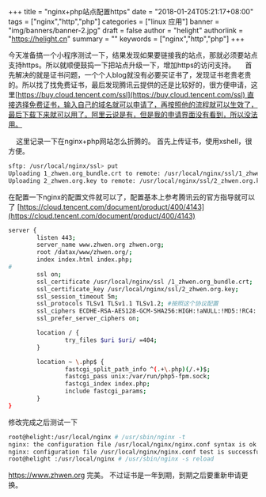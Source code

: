 +++
title = "nginx+php站点配置https"
date = "2018-01-24T05:21:17+08:00"
tags = ["nginx","http","php"]
categories = ["linux 应用"]
banner = "img/banners/banner-2.jpg"
draft = false
author = "helight"
authorlink = "https://helight.cn"
summary = ""
keywords = ["nginx","http","php"]
+++

今天准备搞一个小程序测试一下，结果发现如果要链接我的站点，那就必须要站点支持https。所以就顺便鼓捣一下把站点升级一下，增加https的访问支持。
    首先解决的就是证书问题，一个个人blog就没有必要买证书了，发现证书老贵老贵的。所以找了找免费证书，最后发现腾讯云提供的还是比较好的，很方便申请，这里[https://buy.cloud.tencent.com/ssl](https://buy.cloud.tencent.com/ssl) 直接选择免费证书，输入自己的域名就可以申请了，再按照他的流程就可以生效了，最后下载下来就可以用了。阿里云说是有，但是我的申请界面没有看到，所以没法用。
<!--more-->
    这里记录一下在nginx+php网站怎么折腾的。
首先上传证书，使用xshell，很方便。
```sh
sftp: /usr/local/nginx/ssl> put
Uploading 1_zhwen.org_bundle.crt to remote: /usr/local/nginx/ssl/1_zhwen.org_bundle.crt
Uploading 2_zhwen.org.key to remote: /usr/local/nginx/ssl/2_zhwen.org.key
```
在配置一下nginx的配置文件就可以了，配置基本上参考腾讯云的官方指导就可以了
[https://cloud.tencent.com/document/product/400/4143](https://cloud.tencent.com/document/product/400/4143)
```sh
server {
        listen 443;
        server_name www.zhwen.org zhwen.org;
        root /datax/www/zhwen.org/;
        index index.html index.php;
#
        ssl on;
        ssl_certificate /usr/local/nginx/ssl /1_zhwen.org_bundle.crt;
        ssl_certificate_key /usr/local/nginx/ssl/2_zhwen.org.key;
        ssl_session_timeout 5m;
        ssl_protocols TLSv1 TLSv1.1 TLSv1.2; #按照这个协议配置
        ssl_ciphers ECDHE-RSA-AES128-GCM-SHA256:HIGH:!aNULL:!MD5:!RC4:!DHE;
        ssl_prefer_server_ciphers on;

        location / {
                try_files $uri $uri/ =404;
        }

        location ~ \.php$ {
                fastcgi_split_path_info ^(.+\.php)(/.+)$;
                fastcgi_pass unix:/var/run/php5-fpm.sock;
                fastcgi_index index.php;
                include fastcgi_params;
        }
}
```
修改完成之后测试一下
```sh
root@helight:/usr/local/nginx # /usr/sbin/nginx -t
nginx: the configuration file /usr/local/nginx/nginx.conf syntax is ok
nginx: configuration file /usr/local/nginx/nginx.conf test is successful
root@helight :/usr/local/nginx # /usr/sbin/nginx -s reload
```
https://www.zhwen.org
完美。
不过证书是一年到期，到期之后要重新申请更换。
